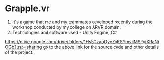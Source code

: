 # Grapple.vr
1. It's a game that me and my teammates developed recently during the workshop conducted by my college on ARVR domain.
2. Technologies and software used - Unity Engine, C#

https://drive.google.com/drive/folders/1Hs5CzaoOyeZxKSYmviiMSPyjXRaNiOGb?usp=sharing
go to the above link for the source code and other details of the project.
